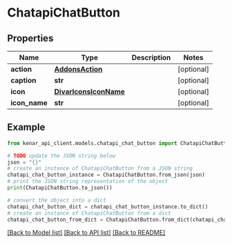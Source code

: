 # ChatapiChatButton


## Properties

Name | Type | Description | Notes
------------ | ------------- | ------------- | -------------
**action** | [**AddonsAction**](AddonsAction.md) |  | [optional] 
**caption** | **str** |  | [optional] 
**icon** | [**DivarIconsIconName**](DivarIconsIconName.md) |  | [optional] 
**icon_name** | **str** |  | [optional] 

## Example

```python
from kenar_api_client.models.chatapi_chat_button import ChatapiChatButton

# TODO update the JSON string below
json = "{}"
# create an instance of ChatapiChatButton from a JSON string
chatapi_chat_button_instance = ChatapiChatButton.from_json(json)
# print the JSON string representation of the object
print(ChatapiChatButton.to_json())

# convert the object into a dict
chatapi_chat_button_dict = chatapi_chat_button_instance.to_dict()
# create an instance of ChatapiChatButton from a dict
chatapi_chat_button_from_dict = ChatapiChatButton.from_dict(chatapi_chat_button_dict)
```
[[Back to Model list]](../README.md#documentation-for-models) [[Back to API list]](../README.md#documentation-for-api-endpoints) [[Back to README]](../README.md)


